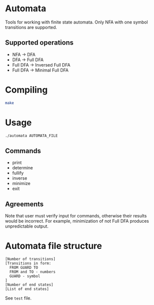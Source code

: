 # Automata
Tools for working with finite state automata. Only NFA with one symbol transitions are supported.
## Supported operations
- NFA -> DFA
- DFA -> Full DFA
- Full DFA -> Inversed Full DFA
- Full DFA -> Minimal Full DFA

# Compiling
```bash
make
```

# Usage
```bash
./automata AUTOMATA_FILE
```

## Commands
- print
- determine
- fullify
- inverse
- minimize
- exit

## Agreements
Note that user must verify input for commands, otherwise their results would be incorrect.
For example, minimization of not Full DFA produces unpredictable output.

# Automata file structure
```
[Number of transitions]
[Transitions in form:
  FROM GUARD TO
  FROM and TO - numbers
  GUARD - symbol
]
[Number of end states]
[List of end states]
```
See `test` file.
